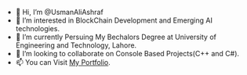  - 👋 Hi, I’m @UsmanAliAshraf
- 👀 I’m interested in BlockChain Development and Emerging AI technologies.
- 🌱 I’m currently Persuing My Bechalors Degree at University of Engineering and Technology, Lahore.
- 💞️ I’m looking to collaborate on Console Based Projects(C++ and C#).
- 📫 You can Visit [My Portfolio](https://linktr.ee/usmanaliashraf).
<!---
UsmanAliAshraf/UsmanAliAshraf is a ✨ special ✨ repository because its `README.md` (this file) appears on your GitHub profile.
You can click the Preview link to take a look at your changes.
--->
